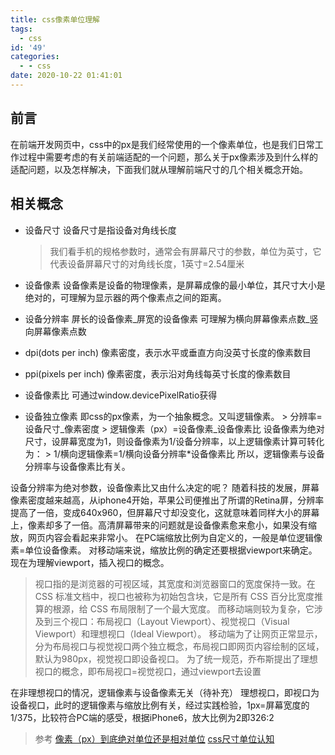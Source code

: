 ```yaml
---
title: css像素单位理解
tags:
  - css
id: '49'
categories:
  - - css
date: 2020-10-22 01:41:01
---
```


## 前言

在前端开发网页中，css中的px是我们经常使用的一个像素单位，也是我们日常工作过程中需要考虑的有关前端适配的一个问题，那么关于px像素涉及到什么样的适配问题，以及怎样解决，下面我们就从理解前端尺寸的几个相关概念开始。

## 相关概念

*   设备尺寸 设备尺寸是指设备对角线长度
    
    > 我们看手机的规格参数时，通常会有屏幕尺寸的参数，单位为英寸，它代表设备屏幕尺寸的对角线长度，1英寸=2.54厘米
    
*   设备像素 设备像素是设备的物理像素，是屏幕成像的最小单位，其尺寸大小是绝对的，可理解为显示器的两个像素点之间的距离。
    
*   设备分辨率 屏长的设备像素_屏宽的设备像素 可理解为横向屏幕像素点数_竖向屏幕像素点数
*   dpi(dots per inch) 像素密度，表示水平或垂直方向没英寸长度的像素数目
*   ppi(pixels per inch) 像素密度，表示沿对角线每英寸长度的像素数目
*   设备像素比 可通过window.devicePixelRatio获得
*   设备独立像素 即css的px像素，为一个抽象概念。又叫逻辑像素。 > 分辨率=设备尺寸_像素密度 > 逻辑像素（px）=设备像素_设备像素比 设备像素为绝对尺寸，设屏幕宽度为1，则设备像素为1/设备分辨率，以上逻辑像素计算可转化为： > 1/横向逻辑像素=1/横向设备分辨率\*设备像素比 所以，逻辑像素与设备分辨率与设备像素比有关。

设备分辨率为绝对参数，设备像素比又由什么决定的呢？ 随着科技的发展，屏幕像素密度越来越高，从iphone4开始，苹果公司便推出了所谓的Retina屏，分辨率提高了一倍，变成640x960，但屏幕尺寸却没变化，这就意味着同样大小的屏幕上，像素却多了一倍。高清屏幕带来的问题就是设备像素愈来愈小，如果没有缩放，网页内容会看起来非常小。 在PC端缩放比例为自定义的，一般是单位逻辑像素=单位设备像素。 对移动端来说，缩放比例的确定还要根据viewport来确定。现在为理解viewport，插入视口的概念。

> 视口指的是浏览器的可视区域，其宽度和浏览器窗口的宽度保持一致。在 CSS 标准文档中，视口也被称为初始包含块，它是所有 CSS 百分比宽度推算的根源，给 CSS 布局限制了一个最大宽度。 而移动端则较为复杂，它涉及到三个视口：布局视口（Layout Viewport）、视觉视口（Visual Viewport）和理想视口（Ideal Viewport）。 移动端为了让网页正常显示，分为布局视口与视觉视口两个独立概念，布局视口即网页内容绘制的区域，默认为980px，视觉视口即设备视口。 为了统一规范，乔布斯提出了理想视口的概念，即布局视口=视觉视口，通过viewport去设置

在非理想视口的情况，逻辑像素与设备像素无关（待补充） 理想视口，即视口为设备视口，此时的逻辑像素与缩放比例有关，经过实践检验，1px=屏幕宽度的1/375，比较符合PC端的感受，根据iPhone6，放大比例为2即326:2

> 参考 [像素（px）到底绝对单位还是相对单位](https://blog.csdn.net/lianfengzhidie/article/details/86663715?ops_request_misc=%257B%2522request%255Fid%2522%253A%2522160330174919725271731274%2522%252C%2522scm%2522%253A%252220140713.130102334..%2522%257D&request_id=160330174919725271731274&biz_id=0&utm_medium=distribute.pc_search_result.none-task-blog-2~all~first_rank_v2~rank_v28-1-86663715.pc_first_rank_v2_rank_v28&utm_term=%E5%83%8F%E7%B4%A0%28px%29%E5%88%B0%E5%BA%95%E7%BB%9D%E5%AF%B9%E5%8D%95%E4%BD%8D%E8%BF%98%E6%98%AF%E7%9B%B8%E5%AF%B9%E5%8D%95%E4%BD%8D&spm=1018.2118.3001.4187 "像素（px）到底绝对单位还是相对单位") [css尺寸单位认知](https://zhuanlan.zhihu.com/p/59210153 "css尺寸单位认知")